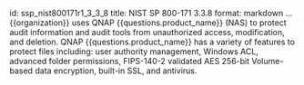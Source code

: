 id: ssp_nist800171r1_3_3_8
title: NIST SP 800-171 3.3.8
format: markdown
...
{{organization}} uses QNAP {{questions.product_name}} (NAS) to protect audit information and audit tools from unauthorized access, modification, and deletion. QNAP {{questions.product_name}} has a variety of features to protect files including: user authority management, Windows ACL, advanced folder permissions, FIPS-140-2 validated AES 256-bit Volume-based data encryption, built-in SSL, and antivirus.

